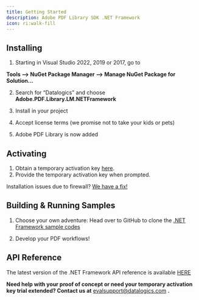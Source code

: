 ```yaml
---
title: Getting Started
description: Adobe PDF Library SDK .NET Framework
icon: ri:walk-fill
---
```


## **Installing**

1. Starting in Visual Studio 2022, 2019 or 2017, go to

**Tools --> NuGet Package Manager --> Manage NuGet Package for Solution...**

2. Search for “Datalogics” and choose **Adobe.PDF.Library.LM.NETFramework**

3) Install in your project

4. Accept license terms (we promise not to take your kids or pets)

5) Adobe PDF Library is now added

## **Activating**

1. Obtain a temporary activation key [here](/).
2. Provide the temporary activation key when prompted.

Installation issues due to firewall? [](/adobe-pdf-library/dot-net/firewall-issues)[We have a fix!](/)

## **Building & Running Samples**

1. Choose your own adventure: Head over to GitHub to clone the [.NET Framework sample codes](/)

2) Develop your PDF workflows!

## API Reference

The latest version of the .NET Framework API reference is available [HERE](/)

**Need help with your proof of concept or need your temporary activation key trial extended? Contact us at** <evalsupport@datalogics.com> **.**
